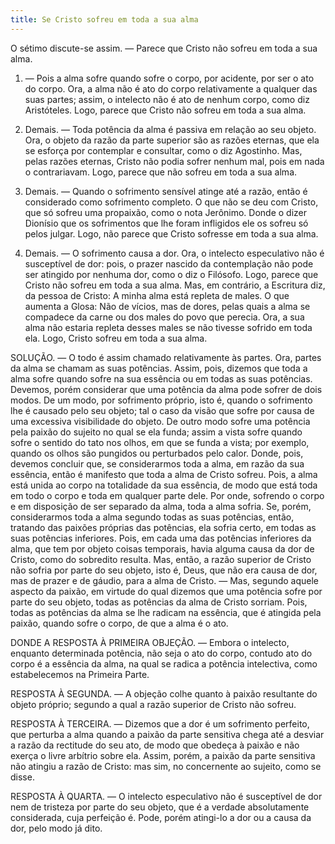 ```yaml
---
title: Se Cristo sofreu em toda a sua alma
---
```


O sétimo discute-se assim. — Parece que Cristo não sofreu em toda a sua alma.  

1. — Pois a alma sofre quando sofre o corpo, por acidente, por ser o ato do corpo. Ora, a alma não é ato do corpo relativamente a qualquer das suas partes; assim, o intelecto não é ato de nenhum corpo, como diz Aristóteles. Logo, parece que Cristo não sofreu em toda a sua alma.  

2. Demais. — Toda potência da alma é passiva em relação ao seu objeto. Ora, o objeto da razão da parte superior são as razões eternas, que ela se esforça por contemplar e consultar, como o diz Agostinho. Mas, pelas razões eternas, Cristo não podia sofrer nenhum mal, pois em nada o contrariavam. Logo, parece que não sofreu em toda a sua alma.  

3. Demais. — Quando o sofrimento sensível atinge até a razão, então é considerado como sofrimento completo. O que não se deu com Cristo, que só sofreu uma propaixão, como o nota Jerônimo. Donde o dizer Dionísio que os sofrimentos que lhe foram infligidos ele os sofreu só pelos julgar. Logo, não parece que Cristo sofresse em toda a sua alma.  

4. Demais. — O sofrimento causa a dor. Ora, o intelecto especulativo não é susceptível de dor: pois, o prazer nascido da contemplação não pode ser atingido por nenhuma dor, como o diz o Filósofo. Logo, parece que Cristo não sofreu em toda a sua alma.  Mas, em contrário, a Escritura diz, da pessoa de Cristo: A minha alma está repleta de males. O que aumenta a Glosa: Não de vícios, mas de dores, pelas quais a alma se compadece da carne ou dos males do povo que perecia. Ora, a sua alma não estaria repleta desses males se não tivesse sofrido em toda ela. Logo, Cristo sofreu em toda a sua alma.  

SOLUÇÃO. — O todo é assim chamado relativamente às partes. Ora, partes da alma se chamam as suas potências. Assim, pois, dizemos que toda a alma sofre quando sofre na sua essência ou em todas as suas potências. Devemos, porém considerar que uma potência da alma pode sofrer de dois modos. De um modo, por sofrimento próprio, isto é, quando o sofrimento lhe é causado pelo seu objeto; tal o caso da visão que sofre por causa de uma excessiva visibilidade do objeto. De outro modo sofre uma potência pela paixão do sujeito no qual se ela funda; assim a vista sofre quando sofre o sentido do tato nos olhos, em que se funda a vista; por exemplo, quando os olhos são pungidos ou perturbados pelo calor. Donde, pois, devemos concluir que, se considerarmos toda a alma, em razão da sua essência, então é manifesto que toda a alma de Cristo sofreu. Pois, a alma está unida ao corpo na totalidade da sua essência, de modo que está toda em todo o corpo e toda em qualquer parte dele. Por onde, sofrendo o corpo e em disposição de ser separado da alma, toda a alma sofria. Se, porém, considerarmos toda a alma segundo todas as suas potências, então, tratando das paixões próprias das potências, ela sofria certo, em todas as suas potências inferiores. Pois, em cada uma das potências inferiores da alma, que tem por objeto coisas temporais, havia alguma causa da dor de Cristo, como do sobredito resulta. Mas, então, a razão superior de Cristo não sofria por parte do seu objeto, isto é, Deus, que não era causa de dor, mas de prazer e de gáudio, para a alma de Cristo. — Mas, segundo aquele aspecto da paixão, em virtude do qual dizemos que uma potência sofre por parte do seu objeto, todas as potências da alma de Cristo sorriam. Pois, todas as potências da alma se lhe radicam na essência, que é atingida pela paixão, quando sofre o corpo, de que a alma é o ato.  

DONDE A RESPOSTA À PRIMEIRA OBJEÇÃO. — Embora o intelecto, enquanto determinada potência, não seja o ato do corpo, contudo ato do corpo é a essência da alma, na qual se radica a potência intelectiva, como estabelecemos na Primeira Parte.  

RESPOSTA À SEGUNDA. — A objeção colhe quanto à paixão resultante do objeto próprio; segundo a qual a razão superior de Cristo não sofreu.  

RESPOSTA À TERCEIRA. — Dizemos que a dor é um sofrimento perfeito, que perturba a alma quando a paixão da parte sensitiva chega até a desviar a razão da rectitude do seu ato, de modo que obedeça à paixão e não exerça o livre arbítrio sobre ela. Assim, porém, a paixão da parte sensitiva não atingiu a razão de Cristo: mas sim, no concernente ao sujeito, como se disse.  

RESPOSTA À QUARTA. — O intelecto especulativo não é susceptível de dor nem de tristeza por parte do seu objeto, que é a verdade absolutamente considerada, cuja perfeição é. Pode, porém atingi-lo a dor ou a causa da dor, pelo modo já dito.